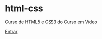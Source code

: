 # html-css
 Curso de HTML5 e CSS3 do Curso em Vídeo

<a href="formulario/exercicios/ex005/index.html">Entrar</a>